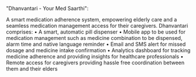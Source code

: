 "Dhanvantari - Your Med Saarthi":

A smart medication adherence system, empowering elderly care and a seamless medication management access for their caregivers. 
Dhanvantari comprises:
• A smart, automatic pill dispenser 
• Mobile app to be used for medication management such as medicine combination to be dispensed, alarm time and native language reminder
• Email and SMS alert for missed dosage and medicine intake confirmation 
• Analytics dashboard for tracking medicine adherence and providing insights for healthcare professionals 
• Remote access for caregivers providing hassle free coordination between them and their elders
